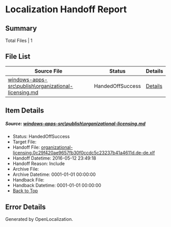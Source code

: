 # <a name='report-top'></a> Localization Handoff Report

## Summary
 Total Files | 1

## File List
 Source File | Status | Details 
 ----------- | ------ | ------- 
 [windows-apps-src\publish\organizational-licensing.md](https://github.com/Microsoft/windows-apps/blob/13603b66bd6168073b855bbe37ea92763e14a5a0/windows-apps-src/publish/organizational-licensing.md) | HandedOffSuccess | [Details](#e4adbc66b4b4a88ca3787737e9bbddf0d937b6043523)

## Item Details
##### <a name='e4adbc66b4b4a88ca3787737e9bbddf0d937b6043523'></a> Source: [windows-apps-src\publish\organizational-licensing.md](https://github.com/Microsoft/windows-apps/blob/13603b66bd6168073b855bbe37ea92763e14a5a0/windows-apps-src/publish/organizational-licensing.md)
* Status: HandedOffSuccess
* Target File: 
* Handoff File: [organizational-licensing.0c29f420ae9657fb30f0ccdc5c23237b41a4611d.de-de.xlf](https://github.com/Microsoft/WDG.handoff/blob/8e7d8a3d105728cfeb79dcd534aeec719e94445a/ol-handoff/Microsoft/windows-apps.de-de/master/organizational-licensing.0c29f420ae9657fb30f0ccdc5c23237b41a4611d.de-de.xlf)
* Handoff Datetime: 2016-05-12 23:49:18
* Handoff Reason: Include
* Archive File: 
* Archive Datetime: 0001-01-01 00:00:00
* Handback File: 
* Handback Datetime: 0001-01-01 00:00:00
* [Back to Top](#report-top)


## Error Details

Generated by OpenLocalization.
